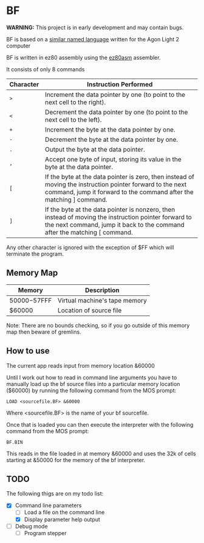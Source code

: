 # BF

**WARNING:** This project is in early development and may contain bugs.

BF is based on a [similar named language](https://en.wikipedia.org/wiki/Brainfuck) written for the Agon Light 2 computer

BF is written in ez80 assembly using the [ez80asm](https://github.com/envenomator/agon-ez80asm) assembler.

It consists of only 8 commands

| Character | Instruction Performed |
| --------- | --------------------- |
| `>` | Increment the data pointer by one (to point to the next cell to the right). |
| `<` | Decrement the data pointer by one (to point to the next cell to the left). |
| `+` | Increment the byte at the data pointer by one. |
| `-` | Decrement the byte at the data pointer by one. |
| `.` | Output the byte at the data pointer. |
| `,` | Accept one byte of input, storing its value in the byte at the data pointer. |
| `[` | If the byte at the data pointer is zero, then instead of moving the instruction pointer forward to the next command, jump it forward to the command after the matching ] command. |
| `]` | If the byte at the data pointer is nonzero, then instead of moving the instruction pointer forward to the next command, jump it back to the command after the matching [ command. |

Any other character is ignored with the exception of $FF which will terminate the program.

## Memory Map

| Memory | Description |
| ------ | ----------- |
| $50000-$57FFF | Virtual machine's tape memory |
| $60000 | Location of source file |

Note: There are no bounds checking, so if you go outside of this memory map then beware of gremlins.

## How to use

The current app reads input from memory location &60000

Until I work out how to read in command line arguments you have to manually load up the bf source files into a particular memory location ($60000) by running the following command from the MOS prompt:

    LOAD <sourcefile.BF> &60000

Where <sourcefile.BF> is the name of your bf sourcefile.

Once that is loaded you can then execute the interpreter with the following command from the MOS prompt:

    BF.BIN

This reads in the file loaded in at memory &60000 and uses the 32k of cells starting at &50000 for the memory of the bf interpreter.

## TODO

The following thigs are on my todo list:

- [X] Command line parameters
  - [ ] Load a file on the command line
  - [X] Display parameter help output
- [ ] Debug mode
  - [ ] Program stepper
